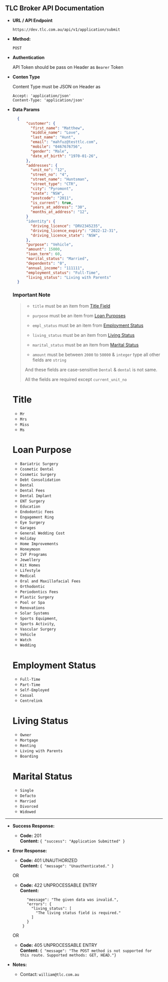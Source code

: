 **TLC Broker API Documentation**
----

* **URL / API Endpoint**

  `https://dev.tlc.com.au/api/v1/application/submit`

* **Method:**

  `POST`
  
*  **Authentication**
    
    API Token should be pass on Header
    as `Bearer` Token

*  **Conten Type**
    
    Content Type must be JSON on Header
    as 
    ```
    Accept: 'application/json'
    Content-Type: 'application/json'
    ```

* **Data Params**

  ```json
    {
        "customer": {
          "first_name": "Matthew",
          "middle_name": "Love",
          "last_name": "Hunt",
          "email": "mahfuz@testtlc.com",
          "mobile": "0467676756",
          "gender": "Male",
          "date_of_birth": "1970-01-26",
        },
        "addresses": {
          "unit_no": "12",
          "street_no": "4",
          "street_name": "Huntsman",
          "street_type": "CTR",
          "city": "Pyromont",
          "state": "NSW",
          "postcode": "2011",
          "is_current": true,
          "years_at_address": "30",
          "months_at_address": "12",
        }
        "identity": {
          "driving_licence": "DRV2345235",
          "driving_licence_expiry": "2022-12-31",
          "driving_licence_state": "NSW",
        },
        "purpose": "Vehicle",
        "amount": 15000,
        "loan_term": 60,
        "marital_status": "Married",
        "dependents": "0",
        "annual_income": "111111",
        "employment_status": "Full-Time",
        "living_status": "Living with Parents"
    }
  ```
  
  ### Important Note
  > * `title` must be an item from [Title Field](#title)
  >
  > * `purpose` must be an item from [Loan Purposes](#loan-purpose)
  > 
  > * `empl_status` must be an item from [Employment Status](#employment-status)
  >
  > * `living_status` must be an item from [Living Status](#living-status)
  >
  > * `marital_status` must be an item from [Marital Status](#marital-status)
  >
  > * `amount` must be between `2000` to `50000` & `integer` type all other fields are `string`
  > 
  > And these fields are case-sensitive `Dental` & `dental` is not same.
  >
  > All the fields are required except `current_unit_no`

  
  # Title
    * `Mr`
    * `Mrs`
    * `Miss`
    * `Ms`
  
  # Loan Purpose
    * `Bariatric Surgery`
    * `Cosmetic Dental`
    * `Cosmetic Surgery`
    * `Debt Consolidation`
    * `Dental`
    * `Dental Fees`
    * `Dental Implant`
    * `ENT Surgery`
    * `Education`
    * `Endodontic Fees`
    * `Engagement Ring`
    * `Eye Surgery`
    * `Garages`
    * `General Wedding Cost`
    * `Holiday`
    * `Home Improvements`
    * `Honeymoon`
    * `IVF Programs`
    * `Jewellery`
    * `Kit Homes`
    * `Lifestyle`
    * `Medical`
    * `Oral and Maxillofacial Fees`
    * `Orthodontic`
    * `Periodontics Fees`
    * `Plastic Surgery`
    * `Pool or Spa`
    * `Renovations`
    * `Solar Systems`
    * `Sports Equipment`,
    * `Sports Activity`,
    * `Vascular Surgery`
    * `Vehicle`
    * `Watch`
    * `Wedding`
   
  # Employment Status
    * `Full-Time`
    * `Part-Time`
    * `Self-Employed`
    * `Casual`
    * `Centrelink`

  # Living Status
    * `Owner`
    * `Mortgage`
    * `Renting`
    * `Living with Parents`
    * `Boarding`
    
  # Marital Status
    * `Single`
    * `Defacto`
    * `Married`
    * `Divorced`
    * `Widowed`

---

* **Success Response:**
  * **Code:** 201 <br />
    **Content:** `{ "success": "Application Submitted" }`
 
* **Error Response:**
  * **Code:** 401 UNAUTHORIZED <br />
    **Content:** `{ "message": "Unauthenticated." }`

  OR

  * **Code:** 422 UNPROCESSABLE ENTRY <br />
    **Content:** 
    ```{
       "message": "The given data was invalid.",
       "errors": {
         "living_status": [
           "The living status field is required."
         ]
       }
     }
  
  OR

  * **Code:** 405 UNPROCESSABLE ENTRY <br />
    **Content:** `{ "message": "The POST method is not supported for this route. Supported methods: GET, HEAD."}`

* **Notes:**

    * Contact: `william@tlc.com.au`
